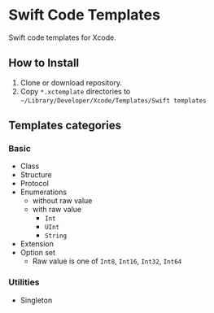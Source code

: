 # Swift Code Templates
Swift code templates for Xcode.

## How to Install
1. Clone or download repository.
2. Copy `*.xctemplate` directories to `~/Library/Developer/Xcode/Templates/Swift templates`

## Templates categories
### Basic
* Class
* Structure
* Protocol
* Enumerations
  * without raw value
  * with raw value
    * `Int`
    * `UInt`
    * `String`
* Extension
* Option set
  * Raw value is one of `Int8`, `Int16`, `Int32`, `Int64`

### Utilities
* Singleton
